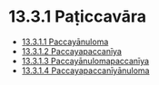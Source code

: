 

# 13.3.1 Paṭiccavāra

* [13.3.1.1 Paccayānuloma](13.3.1/13.3.1.1.md)
* [13.3.1.2 Paccayapaccanīya](13.3.1/13.3.1.2.md)
* [13.3.1.3 Paccayānulomapaccanīya](13.3.1/13.3.1.3.md)
* [13.3.1.4 Paccayapaccanīyānuloma](13.3.1/13.3.1.4.md)



